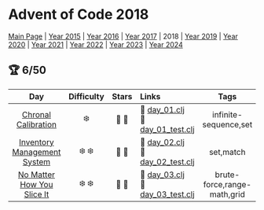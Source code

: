 # Advent of Code 2018

[Main Page](https://adventofcode.com/2018) | [Year 2015](/src/aoclj/year_2015/) | [Year 2016](/src/aoclj/year_2016/) | [Year 2017](/src/aoclj/year_2017/) | 2018 | [Year 2019](/src/aoclj/year_2019/) | [Year 2020](/src/aoclj/year_2020/) | [Year 2021](/src/aoclj/year_2021/) | [Year 2022](/src/aoclj/year_2022/) | [Year 2023](/src/aoclj/year_2023/) | [Year 2024](/src/aoclj/year_2024/)

## :trophy: 6/50

| Day | Difficulty | Stars | Links | Tags |
|:---: | :---: | :---: | :--- | :----: |
[Chronal Calibration](http://www.adventofcode.com/2018/day/1)|:snowflake:|:star2: :star2:|:small_orange_diamond: [day_01.clj](/src/aoclj/year_2018/day_01.clj) <br /> :small_orange_diamond: [day_01_test.clj](/test/aoclj/year_2018/day_01_test.clj)|infinite-sequence,set
[Inventory Management System](http://www.adventofcode.com/2018/day/2)|:snowflake: :snowflake:|:star2: :star2:|:small_orange_diamond: [day_02.clj](/src/aoclj/year_2018/day_02.clj) <br /> :small_orange_diamond: [day_02_test.clj](/test/aoclj/year_2018/day_02_test.clj)|set,match
[No Matter How You Slice It](http://www.adventofcode.com/2018/day/3)|:snowflake: :snowflake:|:star2: :star2:|:small_orange_diamond: [day_03.clj](/src/aoclj/year_2018/day_03.clj) <br /> :small_orange_diamond: [day_03_test.clj](/test/aoclj/year_2018/day_03_test.clj)|brute-force,range-math,grid
